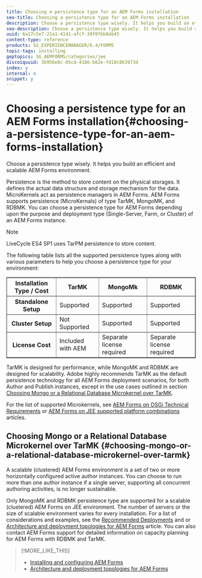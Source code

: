 ```yaml
---
title: Choosing a persistence type for an AEM Forms installation
seo-title: Choosing a persistence type for an AEM Forms installation
description: Choose a persistence type wisely. It helps you build an efficient and scalable AEM Forms environment. 
seo-description: Choose a persistence type wisely. It helps you build an efficient and scale able AEM Forms environment. 
uuid: 6a17c5e7-21a1-4141-afcf-39f0fbb8ab45
content-type: reference
products: SG_EXPERIENCEMANAGER/6.4/FORMS
topic-tags: installing
geptopics: SG_AEMFORMS/categories/jee
discoiquuid: 3b956e8c-05cd-4186-b62e-fd10c863973d
index: y
internal: n
snippet: y
---
```


# Choosing a persistence type for an AEM Forms installation{#choosing-a-persistence-type-for-an-aem-forms-installation}

Choose a persistence type wisely. It helps you build an efficient and scalable AEM Forms environment. 

Persistence is the method to store content on the physical storages. It defines the actual data structure and storage mechanism for the data. MicroKernels act as persistence managers in AEM Forms. AEM Forms supports persistence (MicroKernals) of type TarMK, MongoMK, and RDBMK. You can choose a persistence type for AEM Forms depending upon the purpose and deployment type (Single-Server, Farm, or Cluster) of an AEM Forms instance.

>[!NOTE]
>
>LiveCycle ES4 SP1 uses TarPM persistence to store content.

The following table lists all the supported persistence types along with various parameters to help you choose a persistence type for your environment: 

<table border="1" cellpadding="1" cellspacing="0" width="100%"> 
 <tbody>
  <tr>
   <th><strong>Installation Type / Cost</strong></th> 
   <th><strong>TarMK</strong></th> 
   <th><strong>MongoMk</strong></th> 
   <th><strong>RDBMK</strong></th> 
  </tr>
  <tr>
   <th><strong>Standalone Setup</strong></th> 
   <td>Supported<br /> </td> 
   <td>Supported</td> 
   <td>Supported</td> 
  </tr>
  <tr>
   <th><strong>Cluster Setup</strong></th> 
   <td>Not Supported</td> 
   <td>Supported</td> 
   <td>Supported</td> 
  </tr>
  <tr>
   <th><strong>License Cost</strong></th> 
   <td>Included with AEM </td> 
   <td>Separate license required</td> 
   <td>Separate license required</td> 
  </tr>
 </tbody>
</table>

TarMK is designed for performance, while MongoMK and RDBMK are designed for scalability. Adobe highly recommends TarMK as the default persistence technology for all AEM Forms deployment scenarios, for both Author and Publish instances, except in the use cases outlined in section [Choosing Mongo or a Relational Database Microkernel over TarMK](#main-pars-header).

For the list of supported Microkernels, see [AEM Forms on OSGi Technical Requirements](../../sites/deploying/using/technical-requirements.md) or [AEM Forms on JEE supported platform combinations](../../forms/using/AEM-forms-JEE-supported-platforms.md) articles.

## Choosing Mongo or a Relational Database Microkernel over TarMK {#choosing-mongo-or-a-relational-database-microkernel-over-tarmk}

A scalable (clustered) AEM Forms environment is a set of two or more horizontally configured active author instances. You can choose to run more than one author instance if a single server, supporting all concurrent authoring activities, is no longer sustainable.

Only MongoMK and RDBMK persistence type are supported for a scalable (clustered) AEM Forms on JEE environment. The number of servers or the size of scalable environment varies for every installation. For a list of considerations and examples, see the [Recommended Deployments](../../sites/deploying/using/recommended-deploys.md) and or [Architecture and deployment topologies for AEM Forms](../../forms/using/aem-forms-architecture-deployment.md) article. You can also contact AEM Forms support for detailed information on capacity planning for AEM Forms with RDBMK and TarMK.

>[!MORE_LIKE_THIS]
>
>* [Installing and configuring AEM Forms](https://helpx.adobe.com/experience-manager/6-4/forms/using/installing-configuring-aem-forms-osgi.html)
>* [Architecture and deployment topologies for AEM Forms](../../forms/using/html5-forms-architecture.md)
